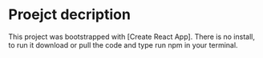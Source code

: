 # Proejct decription

This project was bootstrapped with [Create React App]. There is no install, to run it download or pull the code and type run npm in your terminal.
